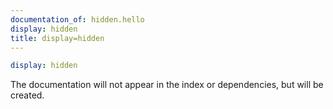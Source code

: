 ```yaml
---
documentation_of: hidden.hello
display: hidden
title: display=hidden
---
```


```yml
display: hidden
```

The documentation will not appear in the index or dependencies, but will be created.